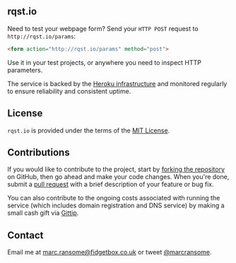 ## rqst.io

Need to test your webpage form? Send your `HTTP POST` request to `http://rqst.io/params`:

```html
<form action="http://rqst.io/params" method="post">
```

Use it in your test projects, or anywhere you need to inspect HTTP parameters.

The service is backed by the [Heroku infrastructure](https://www.heroku.com) and monitored regularly to ensure reliability and consistent uptime.

## License
`rqst.io` is provided under the terms of the [MIT License](http://opensource.org/licenses/mit-license.php).

## Contributions
If you would like to contribute to the project, start by [forking the repository](https://help.github.com/articles/fork-a-repo) on GitHub, then go ahead and make your code changes. When you're done, submit a [pull request](https://help.github.com/articles/using-pull-requests) with a brief description of your feature or bug fix.

You can also contribute to the ongoing costs associated with running the service (which includes domain registration and DNS service) by making a small cash gift via [Gittip](https://www.gittip.com/marcransome/).

## Contact
Email me at [marc.ransome@fidgetbox.co.uk](mailto:marc.ransome@fidgetbox.co.uk) or tweet [@marcransome](http://www.twitter.com/marcransome).
